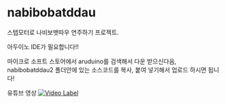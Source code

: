 # nabibobatddau
스텝모터로 나비보뱃따우 연주하기 프로젝트.

아두이노  IDE가 필요합니다!!

마이크로 소프트 스토어에서 aruduino를 검색해서 다운 받으신다음, 
nabibobatddau2 폴더안에 있는 소스코드를 복사, 붙여 넣기해서 업로드 하시면 됩니다!

유튜브 영상
[![Video Label](https://user-images.githubusercontent.com/53033449/80639033-64dda500-8a9c-11ea-9c07-1e426f648d75.png)](https://youtu.be/Ek2Xwy1JFWA)
